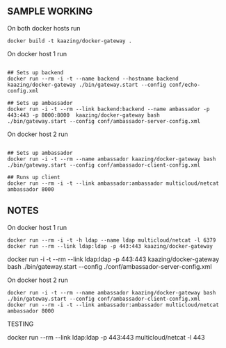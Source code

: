 ## SAMPLE WORKING

On both docker hosts run
```
docker build -t kaazing/docker-gateway .
```

On docker host 1 run
```

## Sets up backend
docker run --rm -i -t --name backend --hostname backend kaazing/docker-gateway ./bin/gateway.start --config conf/echo-config.xml

## Sets up ambassador
docker run -i -t --rm --link backend:backend --name ambassador -p 443:443 -p 8000:8000  kaazing/docker-gateway bash
./bin/gateway.start --config conf/ambassador-server-config.xml 

```

On docker host 2 run
```

## Sets up ambassador
docker run -i -t --rm --name ambassador kaazing/docker-gateway bash
./bin/gateway.start --config conf/ambassador-client-config.xml 

## Runs up client
docker run --rm -i -t --link ambassador:ambassador multicloud/netcat ambassador 8000
```

## NOTES


On docker host 1 run 
```
docker run --rm -i -t -h ldap --name ldap multicloud/netcat -l 6379 
docker run --rm --link ldap:ldap -p 443:443 kaazing/docker-gateway 
```

docker run -i -t --rm --link ldap:ldap -p 443:443 kaazing/docker-gateway bash
./bin/gateway.start --config ./conf/ambassador-server-config.xml




On docker host 2 run
```
docker run -i -t --rm --name ambassador kaazing/docker-gateway bash
./bin/gateway.start --config conf/ambassador-client-config.xml
docker run --rm -i -t --link ambassador:ambassador multicloud/netcat ambassador 8000 

```


TESTING 

docker run --rm --link ldap:ldap -p 443:443  multicloud/netcat -l 443
